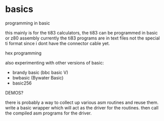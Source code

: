 # basics
programming in basic

this mainly is for the ti83 calculators, the ti83 can be programmed in basic or z80 assembly
currently the ti83 programs are in text files not the special ti format since i dont have the connector cable yet.

hex programming

also experimenting with other versions of basic:
* brandy basic (bbc basic V)
* bwbasic (Bywater Basic)
* basic256

DEMOS?

there is probably a way to collect up various asm routines and reuse them.
write a basic wrapper which will act as the driver for the routines.
then call the compiled asm programs for  the driver.